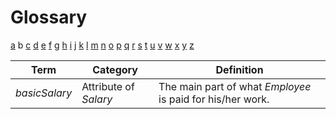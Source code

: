 # Glossary

[a](../glossary.md) b [c](c.md) [d](d.md) [e](e.md) [f](f.md) [g](g.md) [h](h.md) [i](i.md) [j](j.md) [k](k.md) [l](l.md) [m](m.md) [n](n.md) [o](o.md) [p](p.md) [q](q.md) [r](r.md) [s](s.md) [t](t.md) [u](u.md) [v](v.md) [w](w.md) [x](x.md) [y](y.md) [z](z.md)

| Term          | Category              | Definition                                                 |
| ------------- | --------------------- | ---------------------------------------------------------- |
| _basicSalary_ | Attribute of _Salary_ | The main part of what _Employee_ is paid for his/her work. |
